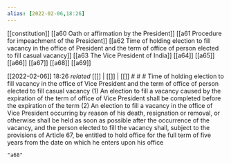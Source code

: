 ```yaml
---
alias: [2022-02-06,18:26]
---
```

[[constitution]] [[a60 Oath or affirmation by the President]] [[a61 Procedure for impeachment of the President]] [[a62 Time of holding election to fill vacancy in the office of President and the term of office of person elected to fill casual vacancy]] [[a63 The Vice President of India]] [[a64]] [[a65]] [[a66]] [[a67]] [[a68]] [[a69]]

[[2022-02-06]] 18:26 _related_ [[]] | [[]] | [[]] # # #
Time of holding election to fill vacancy in the office of Vice President and the term of office of person elected to fill casual vacancy
(1) An election to fill a vacancy caused by the expiration of the term of office of Vice President shall be completed before the expiration of the term
(2) An election to fill a vacancy in the office of Vice President occurring by reason of his death, resignation or removal, or otherwise shall be held as soon as possible after the occurrence of the vacancy, and the person elected to fill the vacancy shall, subject to the provisions of Article 67, be entitled to hold office for the full term of five years from the date on which he enters upon his office
```query
"a68"
```